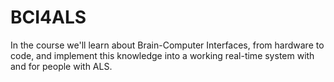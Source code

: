 # BCI4ALS

In the course we'll learn about Brain-Computer Interfaces, from hardware to code, and implement this knowledge into a working real-time system with and for people with ALS.
